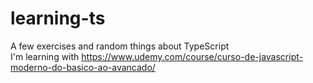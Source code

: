 # learning-ts
A few exercises and random things about TypeScript
<br>I'm learning with https://www.udemy.com/course/curso-de-javascript-moderno-do-basico-ao-avancado/
